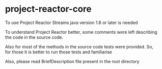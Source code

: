 # project-reactor-core

To use Project Reactor Streams java version 1.8 or later is needed

To understand Project Reactor better, some comments were left describing the code in the source code.

Also for most of the methods in the source code tests were provided.
So, for those it is better to run those tests and familiarise

Also, please read BriefDescription file present in the root directory

